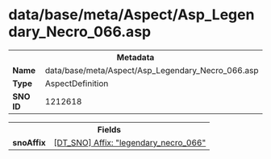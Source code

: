 <h1>data/base/meta/Aspect/Asp_Legendary_Necro_066.asp</h1><table><tr><th colspan="100%">Metadata</th></tr><tr><td><b>Name</b></td><td>data/base/meta/Aspect/Asp_Legendary_Necro_066.asp</td></tr><tr><td><b>Type</b></td><td>AspectDefinition</td></tr><tr><td><b>SNO ID</b></td><td>1212618</td></tr></table>

<table><tr><th colspan="100%">Fields</th></tr><tr><td><b>snoAffix</b></td><td><a href="..\Affix\legendary_necro_066.aff">[DT_SNO] Affix: "legendary_necro_066"</a></td></tr></table>

